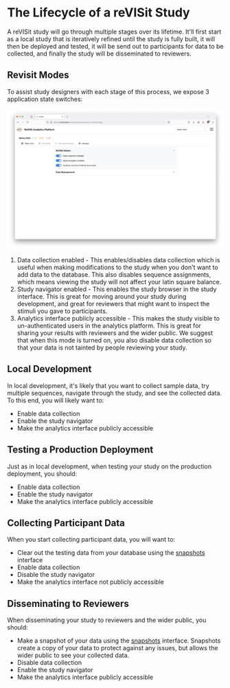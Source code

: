 # The Lifecycle of a reVISit Study

A reVISit study will go through multiple stages over its lifetime. It'll first start as a local study that is iteratively refined until the study is fully built, it will then be deployed and tested, it will be send out to participants for data to be collected, and finally the study will be disseminated to reviewers. 

## Revisit Modes

To assist study designers with each stage of this process, we expose 3 application state switches:

![ReVISit modes](./img/revisit-modes.png)

1. Data collection enabled - This enables/disables data collection which is useful when making modifications to the study when you don't want to add data to the database. This also disables sequence assignments, which means viewing the study will not affect your latin square balance.
2. Study navigator enabled - This enables the study browser in the study interface. This is great for moving around your study during development, and great for reviewers that might want to inspect the stimuli you gave to participants.
3. Analytics interface publicly accessible - This makes the study visible to un-authenticated users in the analytics platform. This is great for sharing your results with reviewers and the wider public. We suggest that when this mode is turned on, you also disable data collection so that your data is not tainted by people reviewing your study.

## Local Development

In local development, it's likely that you want to collect sample data, try multiple sequences, navigate through the study, and see the collected data. To this end, you will likely want to:

- Enable data collection
- Enable the study navigator
- Make the analytics interface publicly accessible

## Testing a Production Deployment

Just as in local development, when testing your study on the production deployment, you should:

- Enable data collection
- Enable the study navigator
- Make the analytics interface publicly accessible

## Collecting Participant Data

When you start collecting participant data, you will want to:

- Clear out the testing data from your database using the [snapshots](../analysis/data-management.md) interface
- Enable data collection
- Disable the study navigator
- Make the analytics interface not publicly accessible

## Disseminating to Reviewers

When disseminating your study to reviewers and the wider public, you should:

- Make a snapshot of your data using the [snapshots](../analysis/data-management.md) interface. Snapshots create a copy of your data to protect against any issues, but allows the wider public to see your collected data.
- Disable data collection
- Enable the study navigator
- Make the analytics interface publicly accessible
